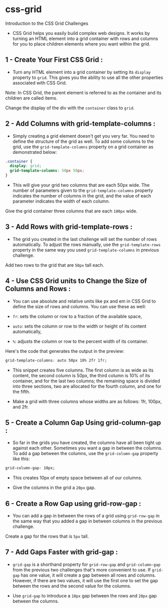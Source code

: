 # css-grid

Introduction to the CSS Grid Challenges

- CSS Grid helps you easily build complex web designs. It works by turning an HTML element into a grid container with rows and columns for you to place children elements where you want within the grid.

## 1 - Create Your First CSS Grid :

- Turn any HTML element into a grid container by setting its `display` property to `grid`. This gives you the ability to use all the other properties associated with CSS Grid.

Note: In CSS Grid, the parent element is referred to as the container and its children are called items.

Change the display of the div with the `container` class to `grid`.

## 2 - Add Columns with grid-template-columns :

- Simply creating a grid element doesn't get you very far. You need to define the structure of the grid as well. To add some columns to the grid, use the `grid-template-columns` property on a grid container as demonstrated below:

```css
.container {
  display: grid;
  grid-template-columns: 50px 50px;
}
```

- This will give your grid two columns that are each 50px wide. The number of parameters given to the `grid-template-columns` property indicates the number of columns in the grid, and the value of each parameter indicates the width of each column.

Give the grid container three columns that are each `100px` wide.

## 3 - Add Rows with grid-template-rows :

- The grid you created in the last challenge will set the number of rows automatically. To adjust the rows manually, use the `grid-template-rows` property in the same way you used `grid-template-columns` in previous challenge.

Add two rows to the grid that are `50px` tall each.

## 4 - Use CSS Grid units to Change the Size of Columns and Rows :

- You can use absolute and relative units like px and em in CSS Grid to define the size of rows and columns. You can use these as well:

- `fr`: sets the column or row to a fraction of the available space,

- `auto`: sets the column or row to the width or height of its content automatically,

- `%`: adjusts the column or row to the percent width of its container.

Here's the code that generates the output in the preview:

```css
grid-template-columns: auto 50px 10% 2fr 1fr;
```

- This snippet creates five columns. The first column is as wide as its content, the second column is 50px, the third column is 10% of its container, and for the last two columns; the remaining space is divided into three sections, two are allocated for the fourth column, and one for the fifth.

- Make a grid with three columns whose widths are as follows: 1fr, 100px, and 2fr.

## 5 - Create a Column Gap Using grid-column-gap :

- So far in the grids you have created, the columns have all been tight up against each other. Sometimes you want a gap in between the columns. To add a gap between the columns, use the `grid-column-gap` property like this:

```css
grid-column-gap: 10px;
```

- This creates 10px of empty space between all of our columns.

- Give the columns in the grid a `20px` gap.

## 6 - Create a Row Gap using grid-row-gap :

- You can add a gap in between the rows of a grid using `grid-row-gap` in the same way that you added a gap in between columns in the previous challenge.

Create a gap for the rows that is `5px` tall.

## 7 - Add Gaps Faster with grid-gap :

- `grid-gap` is a shorthand property for `grid-row-gap` and `grid-column-gap` from the previous two challenges that's more convenient to use. If `grid-gap` has one value, it will create a gap between all rows and columns. However, if there are two values, it will use the first one to set the gap between the rows and the second value for the columns.

- Use `grid-gap` to introduce a `10px` gap between the rows and `20px` gap between the columns.

